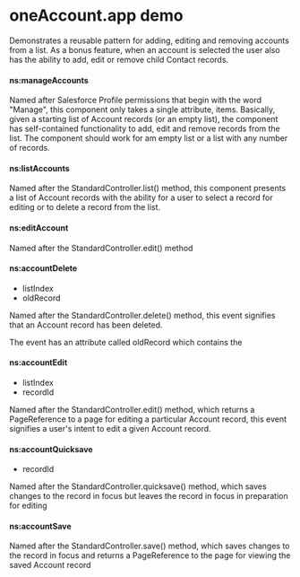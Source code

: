 oneAccount.app demo
===================

Demonstrates a reusable pattern for adding, editing and removing accounts
from a list. As a bonus feature, when an account is selected the user
also has the ability to add, edit or remove child Contact records.

#### ns:manageAccounts

Named after Salesforce Profile permissions that begin with the word "Manage",
this component only takes a single attribute, items. Basically, given a starting
list of Account records (or an empty list), the component has self-contained
functionality to add, edit and remove records from the list. The component
should work for am empty list or a list with any number of records.

#### ns:listAccounts

Named after the StandardController.list() method, this component presents a list
of Account records with the ability for a user to select a record for editing
or to delete a record from the list.

#### ns:editAccount

Named after the StandardController.edit() method

#### ns:accountDelete

* listIndex
* oldRecord

Named after the StandardController.delete() method, this event signifies that
an Account record has been deleted.

The event has an attribute called oldRecord which contains the 

#### ns:accountEdit

* listIndex
* recordId

Named after the StandardController.edit() method, which returns a PageReference
to a page for editing a particular Account record, this event signifies a user's
intent to edit a given Account record.

#### ns:accountQuicksave

* recordId

Named after the StandardController.quicksave() method, which saves changes to
the record in focus but leaves the record in focus in preparation for editing

#### ns:accountSave

Named after the StandardController.save() method, which saves changes to the
record in focus and returns a PageReference to the page for viewing the
saved Account record